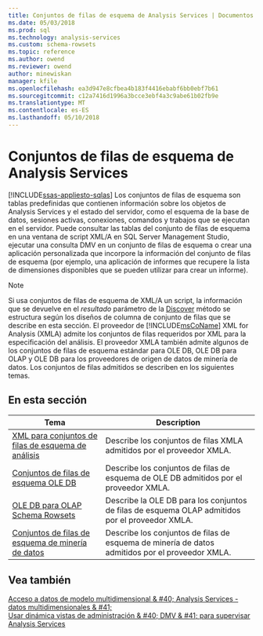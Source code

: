 ```yaml
---
title: Conjuntos de filas de esquema de Analysis Services | Documentos de Microsoft
ms.date: 05/03/2018
ms.prod: sql
ms.technology: analysis-services
ms.custom: schema-rowsets
ms.topic: reference
ms.author: owend
ms.reviewer: owend
author: minewiskan
manager: kfile
ms.openlocfilehash: ea3d947e8cfbea4b183f4416ebabf6bb0ebf7b61
ms.sourcegitcommit: c12a7416d1996a3bcce3ebf4a3c9abe61b02fb9e
ms.translationtype: MT
ms.contentlocale: es-ES
ms.lasthandoff: 05/10/2018
---
```

# <a name="analysis-services-schema-rowsets"></a>Conjuntos de filas de esquema de Analysis Services
[!INCLUDE[ssas-appliesto-sqlas](../../includes/ssas-appliesto-sqlas.md)]
  Los conjuntos de filas de esquema son tablas predefinidas que contienen información sobre los objetos de Analysis Services y el estado del servidor, como el esquema de la base de datos, sesiones activas, conexiones, comandos y trabajos que se ejecutan en el servidor. Puede consultar las tablas del conjunto de filas de esquema en una ventana de script XML/A en SQL Server Management Studio, ejecutar una consulta DMV en un conjunto de filas de esquema o crear una aplicación personalizada que incorpore la información del conjunto de filas de esquema (por ejemplo, una aplicación de informes que recupere la lista de dimensiones disponibles que se pueden utilizar para crear un informe).  
  
> [!NOTE]  
>  Si usa conjuntos de filas de esquema de XML/A un script, la información que se devuelve en el *resultado* parámetro de la [Discover](../../analysis-services/xmla/xml-elements-methods-discover.md) método se estructura según los diseños de columna de conjunto de filas que se describe en esta sección. El proveedor de [!INCLUDE[msCoName](../../includes/msconame-md.md)] XML for Analysis (XMLA) admite los conjuntos de filas requeridos por XML para la especificación del análisis. El proveedor XMLA también admite algunos de los conjuntos de filas de esquema estándar para OLE DB, OLE DB para OLAP y OLE DB para los proveedores de origen de datos de minería de datos. Los conjuntos de filas admitidos se describen en los siguientes temas.  
  
## <a name="in-this-section"></a>En esta sección  
  
|Tema|Description|  
|-----------|-----------------|  
|[XML para conjuntos de filas de esquema de análisis](../../analysis-services/schema-rowsets/xml/xml-for-analysis-schema-rowsets.md)|Describe los conjuntos de filas XMLA admitidos por el proveedor XMLA.|  
|[Conjuntos de filas de esquema OLE DB](../../analysis-services/schema-rowsets/ole-db/ole-db-schema-rowsets.md)|Describe los conjuntos de filas de esquema de OLE DB admitidos por el proveedor XMLA.|  
|[OLE DB para OLAP Schema Rowsets](../../analysis-services/schema-rowsets/ole-db-olap/ole-db-for-olap-schema-rowsets.md)|Describe la OLE DB para los conjuntos de filas de esquema OLAP admitidos por el proveedor XMLA.|  
|[Conjuntos de filas de esquema de minería de datos](../../analysis-services/schema-rowsets/data-mining/data-mining-schema-rowsets.md)|Describe los conjuntos de filas de esquema de minería de datos admitidos por el proveedor XMLA.|  
  
## <a name="see-also"></a>Vea también  
 [Acceso a datos de modelo multidimensional & #40; Analysis Services - datos multidimensionales & #41;](../../analysis-services/multidimensional-models/mdx/multidimensional-model-data-access-analysis-services-multidimensional-data.md)   
 [Usar dinámica vistas de administración & #40; DMV & #41; para supervisar Analysis Services](../../analysis-services/instances/use-dynamic-management-views-dmvs-to-monitor-analysis-services.md)  
  
  
